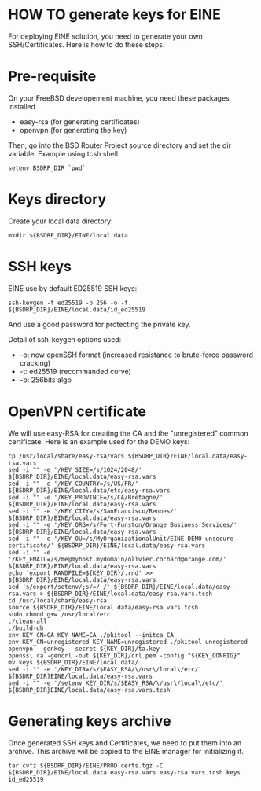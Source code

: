 HOW TO generate keys for EINE
=============================

For deploying EINE solution, you need to generate your own SSH/Certificates.
Here is how to do these steps.

Pre-requisite
=============

On your FreeBSD developement machine, you need these packages installed
  * easy-rsa (for generating certificates)
  * openvpn (for generating the key)

Then, go into the BSD Router Project source directory and set the dir variable.
Example using tcsh shell:
```
setenv BSDRP_DIR `pwd`
```

Keys directory
==============

Create your local data directory:

```
mkdir ${BSDRP_DIR}/EINE/local.data
```

SSH keys
========

EINE use by default ED25519 SSH keys:
```
ssh-keygen -t ed25519 -b 256 -o -f ${BSDRP_DIR}/EINE/local.data/id_ed25519
```

And use a good password for protecting the private key.

Detail of ssh-keygen options used:
  * -o: new openSSH format (increased resistance to brute-force password cracking)
  * -t: ed25519 (recommanded curve)
  * -b: 256bits algo

OpenVPN certificate
===================

We will use easy-RSA for creating the CA and the "unregistered" common certificate.
Here is an example used for the DEMO keys:

```
cp /usr/local/share/easy-rsa/vars ${BSDRP_DIR}/EINE/local.data/easy-rsa.vars
sed -i "" -e '/KEY_SIZE=/s/1024/2048/' ${BSDRP_DIR}/EINE/local.data/easy-rsa.vars
sed -i "" -e '/KEY_COUNTRY=/s/US/FR/' ${BSDRP_DIR}/EINE/local.data/etc/easy-rsa.vars
sed -i "" -e '/KEY_PROVINCE=/s/CA/Bretagne/' ${BSDRP_DIR}/EINE/local.data/easy-rsa.vars
sed -i "" -e '/KEY_CITY=/s/SanFrancisco/Rennes/' ${BSDRP_DIR}/EINE/local.data/easy-rsa.vars
sed -i "" -e '/KEY_ORG=/s/Fort-Funston/Orange Business Services/' ${BSDRP_DIR}/EINE/local.data/easy-rsa.vars
sed -i "" -e '/KEY_OU=/s/MyOrganizationalUnit/EINE DEMO unsecure certificate/' ${BSDRP_DIR}/EINE/local.data/easy-rsa.vars
sed -i "" -e '/KEY_EMAIL=/s/me@myhost.mydomain/olivier.cochard@orange.com/' ${BSDRP_DIR}/EINE/local.data/easy-rsa.vars
echo 'export RANDFILE=${KEY_DIR}/.rnd' >> ${BSDRP_DIR}/EINE/local.data/easy-rsa.vars
sed 's/export/setenv/;s/=/ /' ${BSDRP_DIR}/EINE/local.data/easy-rsa.vars > ${BSDRP_DIR}/EINE/local.data/easy-rsa.vars.tcsh
cd /usr/local/share/easy-rsa
source ${BSDRP_DIR}/EINE/local.data/easy-rsa.vars.tcsh
sudo chmod g+w /usr/local/etc
./clean-all
./build-dh
env KEY_CN=CA KEY_NAME=CA ./pkitool --initca CA
env KEY_CN=unregistered KEY_NAME=unregistered ./pkitool unregistered
openvpn --genkey --secret ${KEY_DIR}/ta.key
openssl ca -gencrl -out ${KEY_DIR}/crl.pem -config "${KEY_CONFIG}"
mv keys ${BSDRP_DIR}/EINE/local.data/
sed -i "" -e '/KEY_DIR=/s/$EASY_RSA/\/usr\/local\/etc/' ${BSDRP_DIR}EINE/local.data/easy-rsa.vars
sed -i "" -e '/setenv KEY_DIR/s/$EASY_RSA/\/usr\/local\/etc/' ${BSDRP_DIR}EINE/local.data/easy-rsa.vars.tcsh
```

Generating keys archive
=======================

Once generated SSH keys and Certificates, we need to put them into an archive.
This archive will be copied to the EINE manager for initializing it.

```
tar cvfz ${BSDRP_DIR}/EINE/PROD.certs.tgz -C ${BSDRP_DIR}/EINE/local.data easy-rsa.vars easy-rsa.vars.tcsh keys id_ed25519
```
